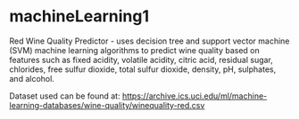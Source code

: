# machineLearning1
Red Wine Quality Predictor - uses decision tree and support vector machine (SVM) machine learning algorithms to predict wine quality based on features such as fixed acidity, volatile acidity, citric acid, residual sugar, chlorides, free sulfur dioxide, total sulfur dioxide, density, pH, sulphates, and alcohol.  

Dataset used can be found at: https://archive.ics.uci.edu/ml/machine-learning-databases/wine-quality/winequality-red.csv
